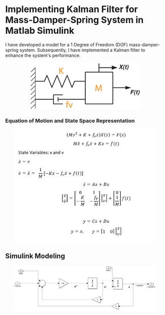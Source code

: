 # Implementing Kalman Filter for Mass-Damper-Spring System in Matlab Simulink
I have developed a model for a 1 Degree of Freedom (DOF) mass-damper-spring system. Subsequently, I have implemented a Kalman filter to enhance the system's performance.
<div id="header" align="center">
  <img src="https://github.com/gurselturkeri/kalman_filter_mech_sys/blob/main/img/system_rep.jpg" width="350"/>
 </div>

### Equation of Motion and State Space Representation
<div id="header" align="center">
  <img src="https://github.com/gurselturkeri/kalman_filter_mech_sys/blob/main/img/formula.png" width="450"/>
 </div>

 ## Simulink Modeling
 <div id="header" align="center">
  <img src="https://github.com/gurselturkeri/kalman_filter_mech_sys/blob/main/img/damper_mass_models.png" width="450"/>
 </div>

